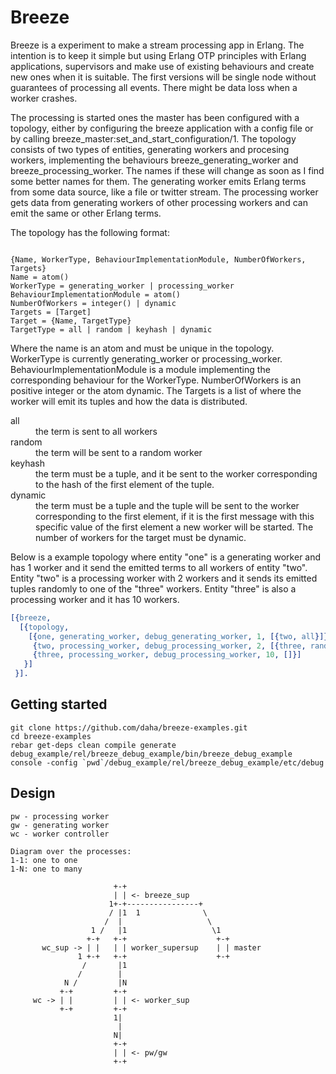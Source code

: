 Breeze
======
Breeze is a experiment to make a stream processing app in Erlang.  The
intention is to keep it simple but using Erlang OTP principles with
Erlang applications, supervisors and make use of existing behaviours
and create new ones when it is suitable. The first versions will be
single node without guarantees of processing all events.  There might
be data loss when a worker crashes.

The processing is started ones the master has been configured with a
topology, either by configuring the breeze application with a config
file or by calling breeze_master:set_and_start_configuration/1. The
topology consists of two types of entities, generating workers and
procesing workers, implementing the behaviours breeze_generating_worker
and breeze_processing_worker. The names if these will change as soon
as I find some better names for them. The generating worker emits
Erlang terms from some data source, like a file or twitter stream. The
processing worker gets data from generating workers of other
processing workers and can emit the same or other Erlang terms.

The topology has the following format:
<pre><code>
{Name, WorkerType, BehaviourImplementationModule, NumberOfWorkers, Targets}
Name = atom()
WorkerType = generating_worker | processing_worker
BehaviourImplementationModule = atom()
NumberOfWorkers = integer() | dynamic
Targets = [Target]
Target = {Name, TargetType}
TargetType = all | random | keyhash | dynamic
</code></pre>

Where the name is an atom and must be unique in the
topology. WorkerType is currently generating_worker or
processing_worker. BehaviourImplementationModule is a module
implementing the corresponding behaviour for the
WorkerType. NumberOfWorkers is an positive integer or the atom
dynamic. The Targets is a list of where the worker will emit its
tuples and how the data is distributed.

<dl>
  <dt>all</dt>
  <dd>the term is sent to all workers</dd>

  <dt>random</dt>
  <dd>the term will be sent to a random worker</dd>

  <dt>keyhash</dt>
  <dd>the term must be a tuple, and it be sent to the worker
  corresponding to the hash of the first element of the tuple.</dd>

  <dt>dynamic</dt>
  <dd>the term must be a tuple and the tuple will be sent to the
  worker corresponding to the first element, if it is the first
  message with this specific value of the first element a new worker
  will be started. The number of workers for the target must be
  dynamic.</dd>
</dl>

Below is a example topology where entity "one" is a generating worker
and has 1 worker and it send the emitted terms to all workers of
entity "two". Entity "two" is a processing worker with 2 workers and
it sends its emitted tuples randomly to one of the "three" workers.
Entity "three" is also a processing worker and it has 10 workers.

```erlang
[{breeze,
  [{topology,
    [{one, generating_worker, debug_generating_worker, 1, [{two, all}]},
     {two, processing_worker, debug_processing_worker, 2, [{three, random}]},
     {three, processing_worker, debug_processing_worker, 10, []}]
   }]
 }].
```

Getting started
---------------
```
git clone https://github.com/daha/breeze-examples.git
cd breeze-examples
rebar get-deps clean compile generate
debug_example/rel/breeze_debug_example/bin/breeze_debug_example console -config `pwd`/debug_example/rel/breeze_debug_example/etc/debug
```

Design
------
```
pw - processing worker
gw - generating worker
wc - worker controller

Diagram over the processes:
1-1: one to one
1-N: one to many

                       +-+
                       | | <- breeze_sup
                      1+-+----------------+
                      / |1  1              \
                     /  |                   \
                  1 /   |1                   \1
                 +-+   +-+                    +-+
       wc_sup -> | |   | | worker_supersup    | | master
               1 +-+   +-+                    +-+
                /       |1
               /        |
            N /         |N
           +-+         +-+
     wc -> | |         | | <- worker_sup
           +-+         +-+
                       1|
                        |
                       N|
                       +-+
                       | | <- pw/gw
                       +-+
```
